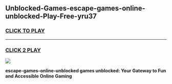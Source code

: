 
## Unblocked-Games-escape-games-online-unblocked-Play-Free-yru37
<h3>
<a href="https://premium76.site?title=escape-games-online-unblocked&ref=20A">CLICK TO PLAY</a></h3>
<hr>

<h3>
<a href="https://premium76.site?title=escape-games-online-unblocked&ref=20A">CLICK 2 PLAY</a>
  
</h3>

<a href="https://premium76.site?title=escape-games-online-unblocked&ref=20A"><img src="https://clearcache.store/games.png"></a>


**escape-games-online-unblocked games unblocked: Your Gateway to Fun and Accessible Online Gaming**
